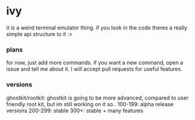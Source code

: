 # ivy
it is a weird terminal emulator thing. if you look in the code theres a really simple api structure to it :>

### plans
for now, just add more commands. if you want a new command, open a issue and tell me about it.
I will accept pull requests for useful features.

### versions
ghostkit/rootkit: ghostkit is going to be more advanced, compared to user friendly root kit, but im still working on it so..
100-199: alpha release versions
200-299: stable
300+: stable + many features

